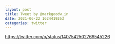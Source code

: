 ```yaml
--- 
layout: post 
title: Tweet by @markgoodw_in 
date: 2021-06-22 1624419263 
categories: twitter 
--- 
```

https://twitter.com/o/status/1407542502769545226